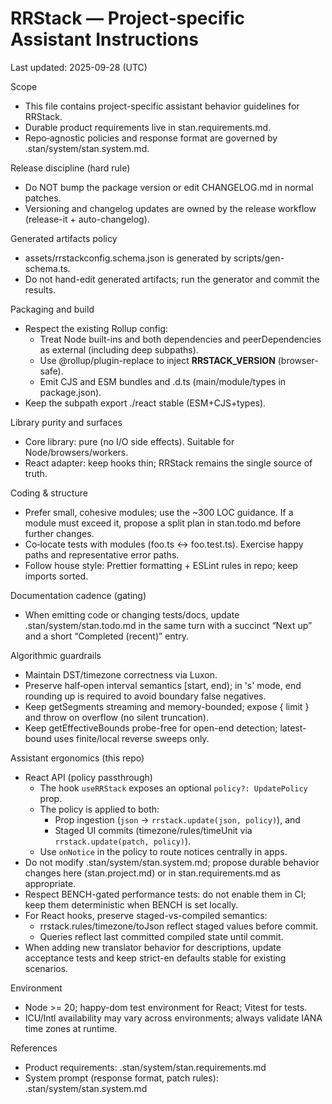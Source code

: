 # RRStack — Project‑specific Assistant Instructions

Last updated: 2025-09-28 (UTC)

Scope

- This file contains project-specific assistant behavior guidelines for RRStack.
- Durable product requirements live in stan.requirements.md.
- Repo‑agnostic policies and response format are governed by .stan/system/stan.system.md.

Release discipline (hard rule)

- Do NOT bump the package version or edit CHANGELOG.md in normal patches.
- Versioning and changelog updates are owned by the release workflow (release-it + auto-changelog).

Generated artifacts policy

- assets/rrstackconfig.schema.json is generated by scripts/gen-schema.ts.
- Do not hand-edit generated artifacts; run the generator and commit the results.

Packaging and build

- Respect the existing Rollup config:
  - Treat Node built-ins and both dependencies and peerDependencies as external (including deep subpaths).
  - Use @rollup/plugin-replace to inject **RRSTACK_VERSION** (browser-safe).
  - Emit CJS and ESM bundles and .d.ts (main/module/types in package.json).
- Keep the subpath export ./react stable (ESM+CJS+types).

Library purity and surfaces

- Core library: pure (no I/O side effects). Suitable for Node/browsers/workers.
- React adapter: keep hooks thin; RRStack remains the single source of truth.

Coding & structure

- Prefer small, cohesive modules; use the ~300 LOC guidance. If a module must exceed it, propose a split plan in stan.todo.md before further changes.
- Co‑locate tests with modules (foo.ts ↔ foo.test.ts). Exercise happy paths and representative error paths.
- Follow house style: Prettier formatting + ESLint rules in repo; keep imports sorted.

Documentation cadence (gating)

- When emitting code or changing tests/docs, update .stan/system/stan.todo.md in the same turn with a succinct “Next up” and a short “Completed (recent)” entry.

Algorithmic guardrails

- Maintain DST/timezone correctness via Luxon.
- Preserve half‑open interval semantics [start, end); in 's' mode, end rounding up is required to avoid boundary false negatives.
- Keep getSegments streaming and memory-bounded; expose { limit } and throw on overflow (no silent truncation).
- Keep getEffectiveBounds probe-free for open-end detection; latest-bound uses finite/local reverse sweeps only.

Assistant ergonomics (this repo)

- React API (policy passthrough)
  - The hook `useRRStack` exposes an optional `policy?: UpdatePolicy` prop.
  - The policy is applied to both:
    - Prop ingestion (`json` → `rrstack.update(json, policy)`), and
    - Staged UI commits (timezone/rules/timeUnit via `rrstack.update(patch, policy)`).
  - Use `onNotice` in the policy to route notices centrally in apps.
- Do not modify .stan/system/stan.system.md; propose durable behavior changes here (stan.project.md) or in stan.requirements.md as appropriate.
- Respect BENCH-gated performance tests: do not enable them in CI; keep them deterministic when BENCH is set locally.
- For React hooks, preserve staged-vs-compiled semantics:
  - rrstack.rules/timezone/toJson reflect staged values before commit.
  - Queries reflect last committed compiled state until commit.
- When adding new translator behavior for descriptions, update acceptance tests and keep strict-en defaults stable for existing scenarios.

Environment

- Node >= 20; happy-dom test environment for React; Vitest for tests.
- ICU/Intl availability may vary across environments; always validate IANA time zones at runtime.

References

- Product requirements: .stan/system/stan.requirements.md
- System prompt (response format, patch rules): .stan/system/stan.system.md
